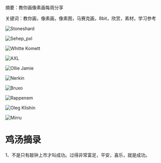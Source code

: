 摘要：教你画像素画每周分享

关键词：教你画，像素画，像素图，马赛克画，8bit，欣赏，素材，学习参考

![Stoneshard](https://files.mdnice.com/user/10493/02f45cac-989d-4240-b0a0-4b103f27174f.png)

![Sehep_pxl](https://files.mdnice.com/user/10493/94973eb8-ae29-458c-845e-379f1ba7e784.png)

![Whitte Komett](https://files.mdnice.com/user/10493/42a0ee04-d7b6-4002-acbd-698b88d040c8.png)

![AXL](https://files.mdnice.com/user/10493/8f52762e-e101-4a40-9464-61a1e421683b.png)

![Ollie Jamie](https://files.mdnice.com/user/10493/e45b834f-48a8-4b7f-acdc-8da1a3a34349.png)

![Nerkin](https://files.mdnice.com/user/10493/c46ae787-fbe3-4b35-9d67-de235f7da55c.png)


![Bruxo](https://files.mdnice.com/user/10493/b5caf367-dcb7-4aa8-99f4-05c1e2de11ec.png)

![Rappenem](https://files.mdnice.com/user/10493/64e6a917-c3a5-4d1d-98e0-6ec8a5922979.jpg)

![Oleg Klishin](https://files.mdnice.com/user/10493/ef80a35e-8c79-4de3-a4b7-39aad49d1138.png)

![Mirru](https://files.mdnice.com/user/10493/ce19ce83-d181-4a61-b0cb-d05fa40b1042.png)


# 鸡汤摘录

1、不是只有敲钟上市才叫成功。过得非常富足，平安，喜乐，就是成功。